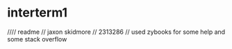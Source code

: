# interterm1
//// readme
// jaxon skidmore
// 2313286
// used zybooks for some help and some stack overflow
